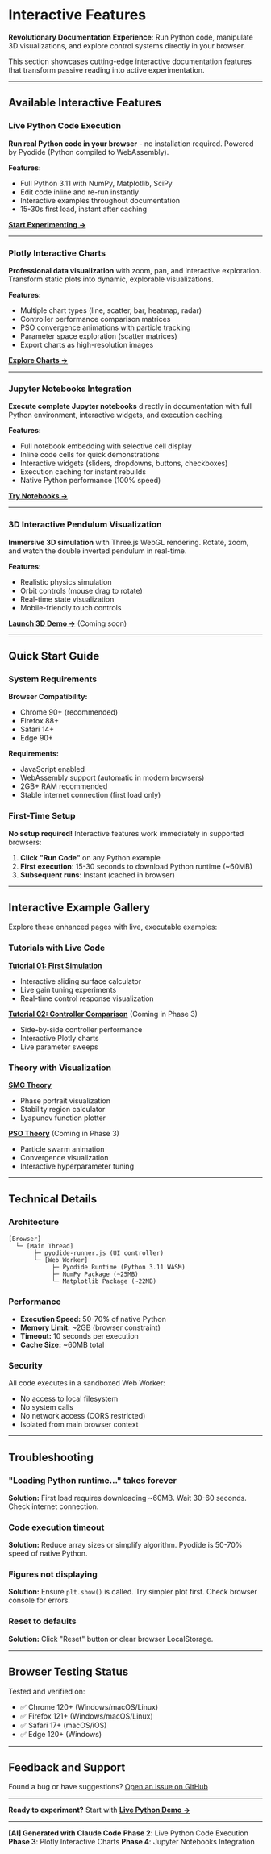 # Interactive Features

**Revolutionary Documentation Experience**: Run Python code, manipulate 3D visualizations, and explore control systems directly in your browser.

This section showcases cutting-edge interactive documentation features that transform passive reading into active experimentation.

---

## Available Interactive Features

### Live Python Code Execution

**Run real Python code in your browser** - no installation required. Powered by Pyodide (Python compiled to WebAssembly).

**Features:**
- Full Python 3.11 with NumPy, Matplotlib, SciPy
- Edit code inline and re-run instantly
- Interactive examples throughout documentation
- 15-30s first load, instant after caching

**[Start Experimenting →](live-python-demo.md)**

---

### Plotly Interactive Charts

**Professional data visualization** with zoom, pan, and interactive exploration. Transform static plots into dynamic, explorable visualizations.

**Features:**
- Multiple chart types (line, scatter, bar, heatmap, radar)
- Controller performance comparison matrices
- PSO convergence animations with particle tracking
- Parameter space exploration (scatter matrices)
- Export charts as high-resolution images

**[Explore Charts →](plotly-charts-demo.md)**

---

### Jupyter Notebooks Integration

**Execute complete Jupyter notebooks** directly in documentation with full Python environment, interactive widgets, and execution caching.

**Features:**
- Full notebook embedding with selective cell display
- Inline code cells for quick demonstrations
- Interactive widgets (sliders, dropdowns, buttons, checkboxes)
- Execution caching for instant rebuilds
- Native Python performance (100% speed)

**[Try Notebooks →](jupyter-notebooks-demo.md)**

---

### 3D Interactive Pendulum Visualization

**Immersive 3D simulation** with Three.js WebGL rendering. Rotate, zoom, and watch the double inverted pendulum in real-time.

**Features:**
- Realistic physics simulation
- Orbit controls (mouse drag to rotate)
- Real-time state visualization
- Mobile-friendly touch controls

**[Launch 3D Demo →](3d-pendulum-demo.md)** (Coming soon)

---

## Quick Start Guide

### System Requirements

**Browser Compatibility:**
- Chrome 90+ (recommended)
- Firefox 88+
- Safari 14+
- Edge 90+

**Requirements:**
- JavaScript enabled
- WebAssembly support (automatic in modern browsers)
- 2GB+ RAM recommended
- Stable internet connection (first load only)

### First-Time Setup

**No setup required!** Interactive features work immediately in supported browsers:

1. **Click "Run Code"** on any Python example
2. **First execution**: 15-30 seconds to download Python runtime (~60MB)
3. **Subsequent runs**: Instant (cached in browser)

---

## Interactive Example Gallery

Explore these enhanced pages with live, executable examples:

### Tutorials with Live Code

**[Tutorial 01: First Simulation](../tutorials/tutorial-01-first-simulation.md)**
- Interactive sliding surface calculator
- Live gain tuning experiments
- Real-time control response visualization

**[Tutorial 02: Controller Comparison](../tutorials/tutorial-02-controller-comparison.md)** (Coming in Phase 3)
- Side-by-side controller performance
- Interactive Plotly charts
- Live parameter sweeps

### Theory with Visualization

**[SMC Theory](../theory/smc-theory.md)**
- Phase portrait visualization
- Stability region calculator
- Lyapunov function plotter

**[PSO Theory](../theory/pso-theory.md)** (Coming in Phase 3)
- Particle swarm animation
- Convergence visualization
- Interactive hyperparameter tuning

---

## Technical Details

### Architecture

```
[Browser]
  └─ [Main Thread]
       ├─ pyodide-runner.js (UI controller)
       └─ [Web Worker]
            ├─ Pyodide Runtime (Python 3.11 WASM)
            ├─ NumPy Package (~25MB)
            └─ Matplotlib Package (~22MB)
```

### Performance

- **Execution Speed:** 50-70% of native Python
- **Memory Limit:** ~2GB (browser constraint)
- **Timeout:** 10 seconds per execution
- **Cache Size:** ~60MB total

### Security

All code executes in a sandboxed Web Worker:
- No access to local filesystem
- No system calls
- No network access (CORS restricted)
- Isolated from main browser context

---

## Troubleshooting

### "Loading Python runtime..." takes forever

**Solution:** First load requires downloading ~60MB. Wait 30-60 seconds. Check internet connection.

### Code execution timeout

**Solution:** Reduce array sizes or simplify algorithm. Pyodide is 50-70% speed of native Python.

### Figures not displaying

**Solution:** Ensure `plt.show()` is called. Try simpler plot first. Check browser console for errors.

### Reset to defaults

**Solution:** Click "Reset" button or clear browser LocalStorage.

---

## Browser Testing Status

Tested and verified on:
- ✅ Chrome 120+ (Windows/macOS/Linux)
- ✅ Firefox 121+ (Windows/macOS/Linux)
- ✅ Safari 17+ (macOS/iOS)
- ✅ Edge 120+ (Windows)

---

## Feedback and Support

Found a bug or have suggestions? [Open an issue on GitHub](https://github.com/theSadeQ/dip-smc-pso/issues)

---

**Ready to experiment?** Start with **[Live Python Demo →](live-python-demo.md)**

---

**[AI] Generated with Claude Code**
**Phase 2**: Live Python Code Execution
**Phase 3**: Plotly Interactive Charts
**Phase 4**: Jupyter Notebooks Integration
